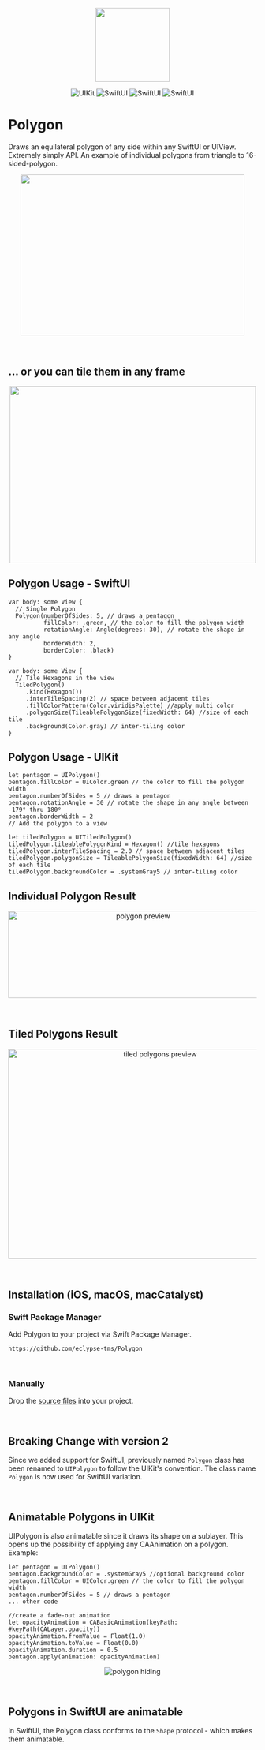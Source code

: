 <p align="center">
  <img width="150" height="150" src="./assets/polygon_app_icon.svg">
</p>

<p align="center">
    <img src="https://img.shields.io/badge/UIKit-darkslategray?logo=uikit" alt="UIKit">
    <img src="https://img.shields.io/badge/SwiftUI-darkslategray?logo=swift" alt="SwiftUI">
	<img src="https://img.shields.io/badge/iOS-15+-blue" alt="SwiftUI">
	<img src="https://img.shields.io/badge/macOS-12+-blue" alt="SwiftUI">
</p>

# Polygon 
Draws an equilateral polygon of any side within any SwiftUI or UIView. Extremely simply API. An example of individual polygons from triangle to 16-sided-polygon.

<p align="center">
  <img src="./assets/hero_image.jpg" width="454.5" height="326.5">
</p>

<br/>

## ... or you can tile them in any frame
<p align="center">
  <img src="./assets/tiled_polygon_preview.jpg" width="499" height="358.5">
</p>

## Polygon Usage - SwiftUI

```
var body: some View {
  // Single Polygon
  Polygon(numberOfSides: 5, // draws a pentagon
          fillColor: .green, // the color to fill the polygon width
          rotationAngle: Angle(degrees: 30), // rotate the shape in any angle
          borderWidth: 2,
          borderColor: .black)
}

var body: some View {
  // Tile Hexagons in the view
  TiledPolygon()
     .kind(Hexagon())
     .interTileSpacing(2) // space between adjacent tiles
     .fillColorPattern(Color.viridisPalette) //apply multi color
     .polygonSize(TileablePolygonSize(fixedWidth: 64) //size of each tile
     .background(Color.gray) // inter-tiling color
}

```

## Polygon Usage - UIKit
```
let pentagon = UIPolygon()
pentagon.fillColor = UIColor.green // the color to fill the polygon width
pentagon.numberOfSides = 5 // draws a pentagon
pentagon.rotationAngle = 30 // rotate the shape in any angle between -179° thru 180°
pentagon.borderWidth = 2
// Add the polygon to a view

let tiledPolygon = UITiledPolygon()
tiledPolygon.tileablePolygonKind = Hexagon() //tile hexagons
tiledPolygon.interTileSpacing = 2.0 // space between adjacent tiles      
tiledPolygon.polygonSize = TileablePolygonSize(fixedWidth: 64) //size of each tile
tiledPolygon.backgroundColor = .systemGray5 // inter-tiling color

```

## Individual Polygon Result
<p align="center">
    <img src="./assets/tileable_polygons_demo.gif" width="531" height="176.5"  alt="polygon preview">
</p>

<br/>

## Tiled Polygons Result
<p align="center">
    <img src="./assets/demo.jpg" width="600" height="426"  alt="tiled polygons preview">
</p>

<br/>

## Installation (iOS, macOS, macCatalyst)

### Swift Package Manager 
Add Polygon to your project via Swift Package Manager.

`https://github.com/eclypse-tms/Polygon`


<br/>

### Manually
Drop the [source files](https://github.com/eclypse-tms/Polygon/tree/version_1/Sources/Polygon) into your project.

<br/>

## Breaking Change with version 2
Since we added support for SwiftUI, previously named `Polygon` class has been renamed to `UIPolygon` to follow the UIKit's convention. The class name `Polygon` is now used for SwiftUI variation.

<br/>

## Animatable Polygons in UIKit

UIPolygon is also animatable since it draws its shape on a sublayer. This opens up the possibility of applying any CAAnimation on a polygon. Example: 

```
let pentagon = UIPolygon()
pentagon.backgroundColor = .systemGray5 //optional background color
pentagon.fillColor = UIColor.green // the color to fill the polygon width
pentagon.numberOfSides = 5 // draws a pentagon
... other code

//create a fade-out animation
let opacityAnimation = CABasicAnimation(keyPath: #keyPath(CALayer.opacity))
opacityAnimation.fromValue = Float(1.0)
opacityAnimation.toValue = Float(0.0)
opacityAnimation.duration = 0.5
pentagon.apply(animation: opacityAnimation)
```

<p align="center">
    <img src="./assets/animatable_polygon_demo.gif" alt="polygon hiding">
</p>

<br/>

## Polygons in SwiftUI are animatable 
In SwiftUI, the Polygon class conforms to the `Shape` protocol - which makes them animatable.


